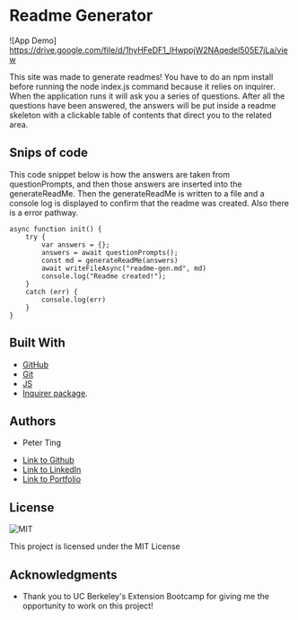 # Readme Generator

![App Demo]
https://drive.google.com/file/d/1hyHFeDF1_lHwppjW2NAqedel505E7jLa/view

This site was made to generate readmes! You have to do an npm install before running the node index.js command because it relies on inquirer. When the application runs it will ask you a series of questions. After all the questions have been answered, the answers will be put inside a readme skeleton with a clickable table of contents that direct you to the related area.

## Snips of code

This code snippet below is how the answers are taken from questionPrompts, and then those answers are inserted into the generateReadMe. Then the generateReadMe is written to a file and a console log is displayed to confirm that the readme was created. Also there is a error pathway.

```
async function init() {
    try {
        var answers = {};
        answers = await questionPrompts();
        const md = generateReadMe(answers)
        await writeFileAsync("readme-gen.md", md)
        console.log("Readme created!");
    }
    catch (err) {
        console.log(err)
    }
}
```

## Built With

* [GitHub](https://github.com/)
* [Git](https://git-scm.com/)
* [JS](https://www.javascript.com/)
* [Inquirer package](https://www.npmjs.com/package/inquirer).


## Authors

* Peter Ting

- [Link to Github](https://github.com/Pting1995)
- [Link to LinkedIn](https://www.linkedin.com/in/pting002/)
- [Link to Portfolio](https://pting1995.github.io/Portfolio-mk2/)

## License

![MIT](https://img.shields.io/badge/license-MIT-blue.svg)

This project is licensed under the MIT License 

## Acknowledgments

* Thank you to UC Berkeley's Extension Bootcamp for giving me the opportunity to work on this project!